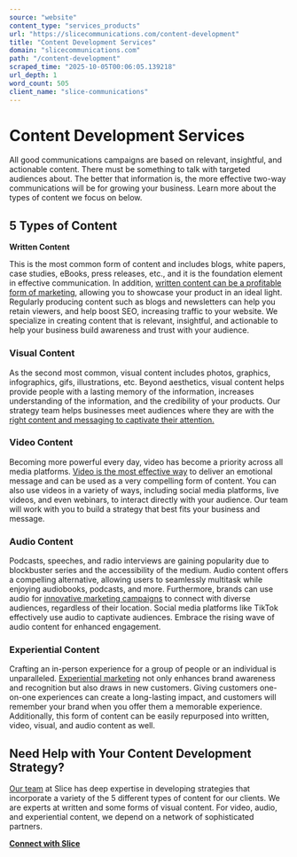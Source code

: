 ```yaml
---
source: "website"
content_type: "services_products"
url: "https://slicecommunications.com/content-development"
title: "Content Development Services"
domain: "slicecommunications.com"
path: "/content-development"
scraped_time: "2025-10-05T00:06:05.139218"
url_depth: 1
word_count: 505
client_name: "slice-communications"
---
```


# Content Development Services

All good communications campaigns are based on relevant, insightful, and actionable content. There must be something to talk with targeted audiences about. The better that information is, the more effective two-way communications will be for growing your business. Learn more about the types of content we focus on below.

## 5 Types of Content

**Written Content**

This is the most common form of content and includes blogs, white papers, case studies, eBooks, press releases, etc., and it is the foundation element in effective communication. In addition, [written content can be a profitable form of marketing](https://slicecommunications.com/publication/how-to-create-promote-thought-leadership-content-every-week), allowing you to showcase your product in an ideal light. Regularly producing content such as blogs and newsletters can help you retain viewers, and help boost SEO, increasing traffic to your website. We specialize in creating content that is relevant, insightful, and actionable to help your business build awareness and trust with your audience.

### **Visual Content**

As the second most common, visual content includes photos, graphics, infographics, gifs, illustrations, etc. Beyond aesthetics, visual content helps provide people with a lasting memory of the information, increases understanding of the information, and the credibility of your products. Our strategy team helps businesses meet audiences where they are with the [right content and messaging to captivate their attention.](https://slicecommunications.com/attention)

### **Video Content**

Becoming more powerful every day, video has become a priority across all media platforms. [Video is the most effective way](https://slicecommunications.com/blog/how-videos-can-benefit-your-business) to deliver an emotional message and can be used as a very compelling form of content. You can also use videos in a variety of ways, including social media platforms, live videos, and even webinars, to interact directly with your audience. Our team will work with you to build a strategy that best fits your business and message.

### **Audio Content**

Podcasts, speeches, and radio interviews are gaining popularity due to blockbuster series and the accessibility of the medium. Audio content offers a compelling alternative, allowing users to seamlessly multitask while enjoying audiobooks, podcasts, and more. Furthermore, brands can use audio for [innovative marketing campaigns](https://slicecommunications.com/marketing-communications-strategy) to connect with diverse audiences, regardless of their location. Social media platforms like TikTok effectively use audio to captivate audiences. Embrace the rising wave of audio content for enhanced engagement.

### **Experiential Content**

Crafting an in-person experience for a group of people or an individual is unparalleled. [Experiential marketing](https://slicecommunications.com/publication/engagement-marketing) not only enhances brand awareness and recognition but also draws in new customers. Giving customers one-on-one experiences can create a long-lasting impact, and customers will remember your brand when you offer them a memorable experience. Additionally, this form of content can be easily repurposed into written, video, visual, and audio content as well.

## **Need Help with Your Content Development Strategy?**

[Our team](https://slicecommunications.com/team) at Slice has deep expertise in developing strategies that incorporate a variety of the 5 different types of content for our clients. We are experts at written and some forms of visual content. For video, audio, and experiential content, we depend on a network of sophisticated partners.

[**Connect with Slice**](https://slicecommunications.com/request-a-proposal)